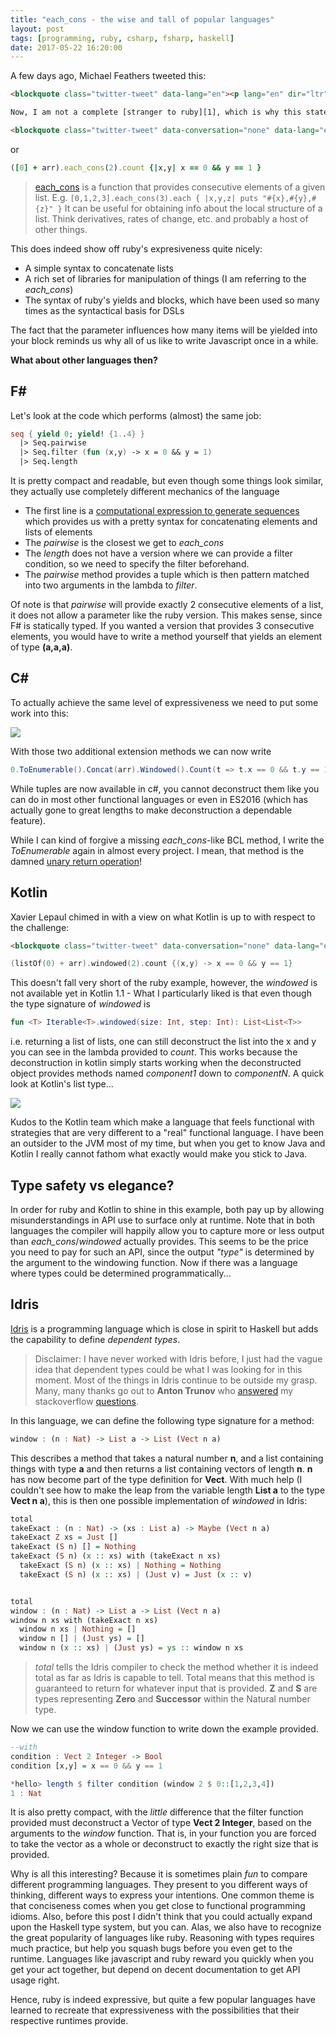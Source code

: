 ```yaml
---
title: "each_cons - the wise and tall of popular languages"
layout: post
tags: [programming, ruby, csharp, fsharp, haskell]
date: 2017-05-22 16:20:00
---
```


A few days ago, Michael Feathers tweeted this:

```html
<blockquote class="twitter-tweet" data-lang="en"><p lang="en" dir="ltr">The fact that many simple correct Ruby programs become ridiculously complex when translated to other languages means something.</p>&mdash; Michael Feathers (@mfeathers) <a href="https://twitter.com/mfeathers/status/864122686695460866">May 15, 2017</a></blockquote>

Now, I am not a complete [stranger to ruby][1], which is why this statement resonated with me, and upon requesting an example, Michael came up with this:

<blockquote class="twitter-tweet" data-conversation="none" data-lang="en"><p lang="en" dir="ltr"><a href="https://twitter.com/fquednau">@fquednau</a> The simple ones are interesting. Try this in C#: ([0] + arr).each_cons(2).count {|x,y| x == 0 &amp;&amp; y == 1 }</p>&mdash; Michael Feathers (@mfeathers) <a href="https://twitter.com/mfeathers/status/864222881538072578">May 15, 2017</a></blockquote>
```

or

```ruby
([0] + arr).each_cons(2).count {|x,y| x == 0 && y == 1 }
```

> [each_cons][2] is a function that provides consecutive elements
> of a given list. E.g.
> `[0,1,2,3].each_cons(3).each { |x,y,z| puts "#{x},#{y},#{z}" }`
> It can be useful for obtaining info about the local structure
> of a list. Think derivatives, rates of change, etc. and probably
> a host of other things.

This does indeed show off ruby's expresiveness quite nicely:

* A simple syntax to concatenate lists
* A rich set of libraries for manipulation of things (I am referring to the _each\_cons_)
* The syntax of ruby's yields and blocks, which have been used so many times as the syntactical basis for DSLs

The fact that the parameter influences how many items will be yielded into
your block reminds us why all of us like to write Javascript once in a while.

__What about other languages then?__

## F&#35;

Let's look at the code which performs (almost) the same job:

```fsharp
seq { yield 0; yield! {1..4} }
  |> Seq.pairwise 
  |> Seq.filter (fun (x,y) -> x = 0 && y = 1)
  |> Seq.length
```

It is pretty compact and readable, but even though some things look
similar, they actually use completely different mechanics of the 
language

* The first line is a [computational expression to generate sequences][4] which provides
  us with a pretty syntax for concatenating elements and lists of elements
* The _pairwise_ is the closest we get to _each\_cons_
* The _length_ does not have a version where we can provide a filter condition, so we 
  need to specify the filter beforehand.
* The _pairwise_ method provides a tuple which is then pattern matched into two arguments in the
  lambda to _filter_.

Of note is that _pairwise_ will provide exactly 2 consecutive elements of a list, it 
does not allow a parameter like the ruby version. This makes sense, since F\# is statically typed.
If you wanted a version that provides 3 consecutive elements, you would have to write a method
yourself that yields an element of type __(a,a,a)__.
  
## C&#35;

To actually achieve the same level of expressiveness we need to put some work into this:

![](/assets/csharp_cons.jpg)

With those two additional extension methods we can now write

```csharp
0.ToEnumerable().Concat(arr).Windowed().Count(t => t.x == 0 && t.y == 1);
```

While tuples are now available in c#, you cannot deconstruct them like you can do in most other
functional languages or even in ES2016 
(which has actually gone to great lengths to make deconstruction a dependable feature).

While I can kind of forgive a missing _each\_cons_-like BCL method, I write the _ToEnumerable_ again in almost every project. I mean, that method is the damned [unary return operation][6]!

## Kotlin

Xavier Lepaul chimed in with a view on what Kotlin is up to with respect to the challenge:

```html
<blockquote class="twitter-tweet" data-conversation="none" data-lang="en"><p lang="en" dir="ltr"><a href="https://twitter.com/mfeathers">@mfeathers</a> <a href="https://twitter.com/fquednau">@fquednau</a> Kotlin is almost there (with <a href="https://t.co/b2TpoX5LqA">https://t.co/b2TpoX5LqA</a>)<br>(listOf(0) + arr).windowed(2).count {(x,y) -&gt; x == 0 &amp;&amp; y == 1}</p>&mdash; Xavier Lepaul (@xlepaul) <a href="https://twitter.com/xlepaul/status/864404258476752896">May 16, 2017</a></blockquote>
```

```kotlin
(listOf(0) + arr).windowed(2).count {(x,y) -> x == 0 && y == 1}
```

This doesn't fall very short of the ruby example, however, the _windowed_ is not available yet in
Kotlin 1.1 - What I particularly liked is that even though the type signature of _windowed_ is

```kotlin
fun <T> Iterable<T>.windowed(size: Int, step: Int): List<List<T>>
```
i.e. returning a list of lists, one can still deconstruct the list into the x and y you can
see in the lambda provided to _count_. This works because the deconstruction in kotlin simply 
starts working when the deconstructed object provides methods named _component1_ down to 
_componentN_. A quick look at Kotlin's list type...

![](/assets/kotlin_destructure.png)

Kudos to the Kotlin team which make a language that feels functional with strategies that are
very different to a "real" functional language. I have been an outsider to the JVM most of my
time, but when you get to know Java and Kotlin I really cannot fathom what exactly would make you
stick to Java.

## Type safety vs elegance?

In order for ruby and Kotlin to shine in this example, both pay up by allowing misunderstandings
in API use to surface only at runtime. Note that in both languages the compiler will happily allow
you to capture more or less output than _each\_cons_/_windowed_ actually provides. This seems to be
the price you need to pay for such an API, since the output _"type"_ is determined by the argument to the windowing function. Now if there was a language where types 
could be determined programmatically...

## Idris

[Idris][7] is a programming language which is close in spirit to Haskell but adds the capability 
to define _dependent types_. 

> Disclaimer: I have never worked with Idris before, I just had the vague idea that dependent 
> types could be what I was looking for in this moment. Most of the things in Idris continue 
> to be outside my grasp. Many, many thanks go out to __Anton Trunov__ who 
> [answered][8] my stackoverflow [questions][9].

In this language, we can define the following type signature for a method:

```haskell
window : (n : Nat) -> List a -> List (Vect n a)
```

This describes a method that takes a natural number __n__, 
and a list containing things with type __a__ and then returns a list containing vectors of length __n__. __n__ has now become part of the type definition for __Vect__. With much help
(I couldn't see how to make the leap from the variable length __List a__ to the type __Vect n a__),
this is then one possible implementation of _windowed_ in Idris: 

```haskell
total
takeExact : (n : Nat) -> (xs : List a) -> Maybe (Vect n a)
takeExact Z xs = Just []
takeExact (S n) [] = Nothing
takeExact (S n) (x :: xs) with (takeExact n xs)
  takeExact (S n) (x :: xs) | Nothing = Nothing
  takeExact (S n) (x :: xs) | (Just v) = Just (x :: v)


total
window : (n : Nat) -> List a -> List (Vect n a)
window n xs with (takeExact n xs)
  window n xs | Nothing = []
  window n [] | (Just ys) = []
  window n (x :: xs) | (Just ys) = ys :: window n xs
```
> _total_ tells the Idris compiler to check the method whether it is indeed total as far as 
> Idris is capable to tell. Total means that this method is guaranteed to return for whatever
> input that is provided. __Z__ and __S__ are types representing __Zero__ 
> and __Successor__ within the Natural number type.

Now we can use the window function to write down the example provided.

```haskell
--with
condition : Vect 2 Integer -> Bool
condition [x,y] = x == 0 && y == 1

*hello> length $ filter condition (window 2 $ 0::[1,2,3,4])
1 : Nat
```

It is also pretty compact, with the _little_ difference that the filter function provided must
deconstruct a Vector of type __Vect 2 Integer__, based on the arguments to the _window_ function. That is, in your function you are forced to take the vector as a whole or deconstruct to exactly
the right size that is provided.

Why is all this interesting? Because it is sometimes plain _fun_ to compare different programming
languages. They present to you different ways of thinking, different ways to express your intentions. One common theme is that conciseness comes when you get close to functional programming idioms. Also, before this post I didn't think that you could actually expand upon the
Haskell type system, but you can. Alas, we also have to recognize the great popularity of languages like ruby. Reasoning with types requires much practice, but help you squash bugs before you even get to the runtime. Languages like javascript and ruby reward you quickly when you get your act together, but depend on decent documentation to get API usage right.

Hence, ruby is indeed expressive, but quite a few popular languages have learned to recreate that expressiveness with the possibilities that their respective runtimes provide.

[1]: /tags/ruby
[2]: https://ruby-doc.org/core-2.1.0/Enumerable.html#method-i-each_cons
[3]: https://github.com/Kotlin/KEEP/blob/master/proposals/stdlib/window-sliding.md
[4]: https://docs.microsoft.com/en-us/dotnet/articles/fsharp/language-reference/sequences
[5]: http://stackoverflow.com/questions/44078891/how-do-i-evaluate-this-recursive-function-in-idris-interactive
[6]: https://en.wikipedia.org/wiki/Monad_(functional_programming)#Overview
[7]: http://docs.idris-lang.org
[8]: http://stackoverflow.com/questions/44078891/how-do-i-evaluate-this-recursive-function-in-idris-interactive
[9]: http://stackoverflow.com/questions/44079181/idris-vect-fromlist-usage-with-generated-list